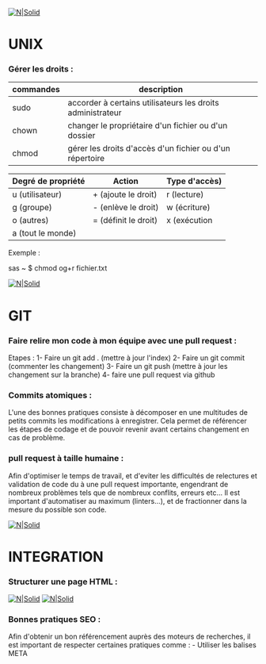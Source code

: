 [![N|Solid](https://img1.freepng.fr/20180526/viq/kisspng-linux-tux-computer-icons-5b09f4802d7dc4.3209953815273790721863.jpg)](https://nodesource.com/products/nsolid)
# UNIX 

### Gérer les droits :

| commandes | description |
| ------ | ------ |
| sudo | accorder à certains utilisateurs les droits administrateur |
| chown | changer le propriétaire d'un fichier ou d'un dossier |
| chmod | gérer les droits d'accès d'un fichier ou d'un répertoire |





| Degré de propriété | Action | Type d'accès) |
| ------ | ------ |  ------ |
| u (utilisateur) | + (ajoute le droit) |r (lecture) |
| g (groupe) | - (enlève le droit) | w (écriture) |
| o (autres) | = (définit le droit) | x (exécution |
| a (tout le monde) |  |  |


Exemple :

sas ~ $ chmod og+r fichier.txt


[![N|Solid](https://www.solutions-numeriques.com/wp-content/uploads/2019/04/github.png)](https://nodesource.com/products/nsolid)
# GIT

### Faire relire mon code à mon équipe avec une pull request :

Etapes :
    1- Faire un git add . (mettre à jour l'index)
    2- Faire un git commit (commenter les changement)
    3- Faire un git push (mettre à jour les changement sur la branche)
    4- faire une pull request via github
    
### Commits atomiques : 

L'une des bonnes pratiques consiste à décomposer en une multitudes de petits commits les modifications à enregistrer. Cela permet de référencer les étapes de codage et de pouvoir revenir avant certains changement en cas de problème.

### pull request à taille humaine :

Afin d'optimiser le temps de travail, et d'eviter les difficultés de relectures et validation de code du à une pull request importante, engendrant de nombreux problèmes tels que de nombreux conflits, erreurs etc... Il est important d'automatiser au maximum (linters...), et de fractionner dans la mesure du possible son code.


[![N|Solid](https://i.pinimg.com/originals/d5/bc/80/d5bc803f0ab768736cb0df5c06109c9a.png)](https://nodesource.com/products/nsolid)

# INTEGRATION

### Structurer une page HTML :
[![N|Solid](https://lh3.googleusercontent.com/proxy/4LW4R7PKKzxRLYmvpUb-PUKHrp98D1z7kHnUc2mTk_NdP2dopp9FwSsFWF1hKs_zsmJCWoqgsuJh-aoAIx32rdtvyFs1WdxUf5V85cKKszsp9r_14p0)](https://nodesource.com/products/nsolid)
[![N|Solid](https://encrypted-tbn0.gstatic.com/images?q=tbn%3AANd9GcRBWyeQ1iQ_mzhFtrydA191Z3aDuedHEJ1q_A4ypwGyW8PJ4D0B&usqp=CAU)](https://nodesource.com/products/nsolid)

### Bonnes pratiques SEO :

Afin d'obtenir un bon référencement auprès des moteurs de recherches, il est important de respecter certaines pratiques comme : 
    - Utiliser les balises META <title> (titre sur la fenêtre de navigation), <description> (descriptions affichées sur les moteurs de recherches) etc..., qui donnent envie aux internautes de cliquer.
    - URLs compréhensibles.
    - respecter les règles d'accessibilité.
    - Ajouter des images (les plus légères possible) + texte alternatif dans le ALT.
    - contenu textuel pertinant (mots clés).
    -etc...
 
[![N|Solid](https://www.techgig.com/files/photo_1426162032_small_temp.png)](https://nodesource.com/products/nsolid)

# JAVASCRIPT

## ES6+ :

### Les fonctions fléchées :

Les fonctions fléchées offrent une syntaxe raccourcie des fonctions en utilisant la syntaxe =>.

Exemple:
```sh
// es5
var myFn = function(x) {
  return x + 1;
};

// es6
const myFn = x => {
  return x + 1;
};

```

### Le destructuring :

Le destructuring consiste à assigner des variables provenant d'un objet ou tableau en reposant sur leur structure.


Exemple :
```sh
// Partons d'un objet `myObject`
var myObject = {
  foo: 1,
  bar: 2,
};

Avec ES5, vous deviez par exemple faire

var foo = myObject.foo;
var bar = myObject.bar;

foo; // 1
bar; // 2

Avec ES6, vous pouvez désormais l'écrire sous la forme

const { foo, bar } = myObject;
foo; // 1
bar; // 2

On peut bien entendu destructurer la valeur retournée par une
fonction, pour peu qu'il s'agisse d'un objet ou d'un tableau

const getMyObject = function() {
  return {
    foo: 1,
    bar: 2,
  };
};
const { foo, bar } = getMyObject();
foo; // 1
bar; // 2
```

### Spread operator :

Opérateur de décomposition, il permet de développer un objet itérable (comme un Array) lorsqu'on a besoin de plusieurs arguments.

const myArray = [1991, 8, 1]
new Date(...myArray) // object Date - équivaut à: new Date(1991, 8, 1)

```sh
const myString = "foo bar"
// les objets String étant itérables
[...myString] // ["f", "o", "o", " ", "b", "a", "r"]
```

### ASYNC/AWAIT

Les fonctions async / await permettent d'écrire du code asynchrone non bloquant

#### ASYNC

Une fonction définie avec le mot clé async renvoie systématiquement une promesse : si une erreur est levée pendant l’exécution de la fonction, la promesse est rejetée, et si une valeur est retournée, la promesse est résolue avec cette valeur. Si une promesse est retournée, elle est inchangée.

```sh
async function fonctionAsynchroneOk() {
 // équivaut à :
 // return Promise.resolve('résultat');
 return 'résultat';
}
fonctionAsynchroneOk().then(console.log) // log "résultat"

async function fonctionAsynchroneKo() {
 // équivaut à :
 // return Promise.reject(new Error('erreur'));
 throw new Error('erreur');
}
fonctionAsynchroneKo().catch(err => console.log(err.message)) // log "erreur"
```

#### AWAIT :

await

La partie la plus intéressante est l’utilisation du mot clé await, qui ne peut être utilisé que dans une fonction async. Il permet d’attendre la résolution d’une promesse et retourner sa valeur.

```sh
async function getNombreAsynchrone1() {/* traitement asynchrone (e.g. appel d’une API HTTP) */}
async function getNombreAsynchrone2() {/* traitement asynchrone (e.g. appel d’une API HTTP) */}

async function getAdditionAsynchrone() {
 const nombre1 = await getNombreAsynchrone1();
 const nombre2 = await getNombreAsynchrone2();
 return nombre1 + nombre2;
}
```

### Try/catch :

Pour gérer les erreurs en JavaScript, vous utilisez l'instruction try...catch :

```sh 
try { // code may cause error } catch (error){ // code to handle error }
try { nonExistingFunction(); } catch (error){ console .log(error.name + ":" + error.message); }
```

Dans cette instruction, vous placez le code qui peut provoquer des erreurs dans le bloc try et le code qui gère l'erreur dans le bloc catch .

Si une erreur se produit, JavaScript met fin à l'exécution du code et passe au bloc catch .

Dans le bloc catch , vous pouvez accéder à un objet d' error qui contient au moins le name de l'erreur et le message qui explique l'erreur en détail. 

L'instruction finally est facultative de  try...catch . Le code que vous placez dans le bloc finally s'exécute toujours, que l'erreur se produise ou non.


### JSON :

L’objet JavaScript global JSON possède deux méthodes pour interpréter du JSON et convertir des valeurs en JSON. : les méthodes parse() et stringify().

#### La méthode parse(): 
analyse une chaîne de caractères JSON et construit la valeur JavaScript ou l’objet décrit par cette chaîne. On peut lui passer une option en deuxième argument qui va prendre la forme d’une fonction permettant transformer la valeur analysée avant de la transformer.

#### La méthode stringify():
 convertit une valeur JavaScript en chaîne JSON. On peut lui passer une fonction qui modifie le processus de transformation ou un tableau de chaînes de caractères et de nombres qui sont utilisés comme liste blanche pour sélectionner/filtrer les propriétés de l’objet à inclure dans la chaîne JSON en deuxième argument facultatif.


### Fetch :

L’API Fetch fournit une définition pour trois interfaces Request, Response et Headers. Les interfaces Request et Response représentent respectivement une requête et la réponse à une requête. L’interface Headers représente les en-têtes de requête et de réponse tandis que le body fournit un ensemble de méthodes nous permettant de gérer le corps de la requête et de la réponse.

Pour récupérer le corps de la réponse, nous allons pouvoir utiliser les méthodes de l’interface Response en fonction du format qui nous intéresse :

    La méthode text() retourne la réponse sous forme de chaine de caractères ;
    La méthode json() retourne la réponse en tant qu’objet JSON ;
    La méthode formData() retourne la réponse en tant qu’objet FormData ;
    La méthode arrayBuffer() retourne la réponse en tant qu’objet ArrayBuffer ;
    La méthode blob() retourne la réponse en tant qu’objet Blob ;

Exemple:
```sh 
fetch("https://www.une-url.com")
.then(response => response.json())
.then(response => alert(JSON.stringify(response)))
.catch(error => alert("Erreur : " + error));
```

[![N|Solid](https://logos-download.com/wp-content/uploads/2016/09/React_logo_small.png)](https://nodesource.com/products/nsolid)
# REACT

### Utiliser le débogueur :


###  Afficher une liste de composants :

Pour afficher des listes il y a 2 moyens:
- Assigner à une variable un tableau contenant les elements à afficher
- Utiliser map dans l'expression jsx retournée

```sh
const nombres = [1, 2, 3];

// Méthode 1 :

const elements = nombres.map(n => <li>{n}</li>);
function Composant() {
  return (
  <div>
    <ul>{elements}</ul>
    
// Méthode 2 :

    <ul>
      {nombres.map(n =>
        <li> {n * 2}</li>
      )}
    </ul>
  </div>);
}
```

### LES KEYS ###

Les keys servent à identifier quel élement est ajouté, modifié ou supprimé au sein d'un liste ou d'un tableau.
C'est un identifiant unique. 

Exemple:
```sh
    <ul>
      {nombres.map(n =>
        <li key={n.id}> {n * 2}</li>
      )}
    </ul>
```
### Les props:

Les props sont des propriétés qui permettent de passer des données d'un composant parent à un composant enfant afin de le rendre dynamique.


### Le state:

Le state va être pour un composant donné un objet accessible uniquement depuis ce composant, où l’on va pouvoir stocker les données que nous voudrons utiliser à travers notre composant. La data stockée dans le state sera accessible via l’invocation "this.state". Le state devra uniquement être modifié via la méthode this.setState à laquelle on passera un objet avec l’attribut à modifier et la nouvelle valeur à appliquer. Lorsqu’un attribut du state est modifié, un re-rendering va être déclenché dans notre composant, qui sera mis à jour avec la nouvelle valeur du state.


### Cycle de vie:

#### componentDidMount:
executé après que le composant ait ́ete inséré dans le DOM, render a ́eté appelé 

#### componentWillUpdate:
exécuté avant que le composant ne soit mis à jour dans le DOM, render n’a pas encore ́eté rappelé 

#### componentDidUpdate:
exécuté après que le composant ait ́eté mis à jour dans le DOM, render a déja ́eté rappelé 

#### componentWillUnMount:
exécuté juste avant que le composant ne soit retiré du DOM


### Les formulaires:

Les composants de formulaire contrôlés sont définis avec une propriété value . La valeur des entrées contrôlées est gérée par React, les entrées utilisateur n'auront aucune influence directe sur l'entrée rendue. Au lieu de cela, une modification de la propriété de value doit refléter ce changement. 

L'exemple ci - dessous montre comment la value propriété définit la valeur actuelle de l'entrée et le onChange gestionnaire d'événements met à jour l'état du composant avec l'entrée de l'utilisateur.

Les entrées de formulaire doivent être définies comme des composants contrôlés dans la mesure du possible. Cela garantit que l'état du composant et la valeur d'entrée sont synchronisés à tout moment, même si la valeur est modifiée par un déclencheur autre qu'une entrée utilisateur.



```sh
class Form extends React.Component {
  constructor(props) {
    super(props);
    
    this.onChange = this.onChange.bind(this);
    
    this.state = {
      name: ''
    };
  }
  
  onChange(e) {
    this.setState({
      name: e.target.value
    });
  }
  
  render() {
    return (
      <div>
        <label for='name-input'>Name: </label>
        <input
          id='name-input'
          onChange={this.onChange}
          value={this.state.name} />
      </div>
    )
  }
}
```

### Le routing:

Cela rend l'interface de l'application synchrone avec l' URL du navigateur. Le React Router vous permet de router clairement le flux de données dans votre application. Cela équivaut à une affirmation. Si vous avez cette URL, elle sera équivalente à cette Route et l'interface sera comme suit.

[![N|Solid](https://o7planning.org/fr/12139/cache/images/i/26653903.png)](https://nodesource.com/products/nsolid)

```sh
import React from "react";
import { BrowserRouter, Route, Link } from "react-router-dom";
 
import './App.css';
 
class App extends React.Component {
 
  render()  {
    return  (
      <BrowserRouter>
        <div>
          <ul>
            <li>
              <Link to="/">Home</Link>
            </li>
            <li>
              <Link to="/about">About</Link>
            </li>
            <li>
              <Link to="/topics">Topics</Link>
            </li>
          </ul>
          <hr />
          <div className="main-route-place">
            <Route exact path="/" component={Home} />
            <Route path="/about" component={About} />
            <Route path="/topics" component={Topics} />
          </div>
        </div>
      </BrowserRouter>
    );
  }
}
```


### Les Hooks:

#### useState:

const [state, setState] = useState(initialState);

Renvoie une valeur d’état local et une fonction pour la mettre à jour.


#### setState:

La fonction setState permet de mettre à jour l’état local. Elle accepte une nouvelle valeur d’état local et planifie un nouveau rendu du composant.

setState(newState);


#### useEffect:

useEffect(didUpdate);

Accepte une fonction qui contient du code impératif, pouvant éventuellement produire des effets.


### Consommer une API:

La consommation d'API REST dans une application React peut se faire de différentes manières, les méthodes les plus connues sont Axios (un client HTTP basé sur les promesses) et Fetch API (une API Web intégrée au navigateur).

Les API sont constituées d'un ensemble de données que nous pouvons exploiter et intégrer dans nos application, souvent au format JSON avec des points de terminaison spécifiés.

Une API REST est une API qui suit ce qui est structuré conformément à la structure REST pour les API. REST signifie «Representational State Transfer». Il se compose de différentes règles que les développeurs suivent lors de la création d'API.

#### Fetch:

Fetch() est une méthode JavaScript intégrée pour obtenir des ressources à partir d'un serveur ou d'un point de terminaison API. Il est similaire à XMLHttpRequest, mais l' API fetch fournit un ensemble de fonctionnalités plus puissant et plus flexible.

Fetch() prend toujours un argument obligatoire, qui est le chemin ou l'URL de la ressource que vous souhaitez récupérer. Il renvoie une promesse qui pointe vers la réponse de la demande, que la demande soit réussie ou non.

```sh
fetch('https://api.github.com/users/hacktivist123/repos')
  .then(response => response.json())
  .then(data => console.log(data));

```

#### Axios:

Axios est un client HTTP basé sur des promesses facile à utiliser pour le navigateur et node.js. Comme Axios est basé sur des promesses, nous pouvons profiter de l'async et attendre un code plus lisible et asynchrone.

```sh
// GET 
axios({
  method: 'get',
  url: 'https://api.github.com/users/hacktivist123',
});

// Post
axios({
  method: 'post',
  url: '/login',
  data: {
    firstName: 'shedrack',
    lastName: 'akintayo'
  }
});
```
